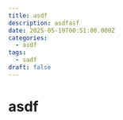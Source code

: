 ```yaml
---
title: asdf
description: asdfasf
date: 2025-05-19T00:51:00.000Z
categories:
  - asdf
tags:
  - sadf
draft: false
---
```

# asdf
